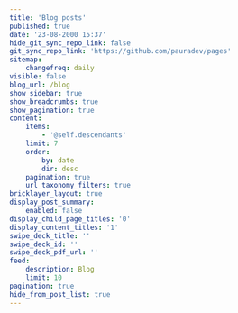 ```yaml
---
title: 'Blog posts'
published: true
date: '23-08-2000 15:37'
hide_git_sync_repo_link: false
git_sync_repo_link: 'https://github.com/pauradev/pages'
sitemap:
    changefreq: daily
visible: false
blog_url: /blog
show_sidebar: true
show_breadcrumbs: true
show_pagination: true
content:
    items:
        - '@self.descendants'
    limit: 7
    order:
        by: date
        dir: desc
    pagination: true
    url_taxonomy_filters: true
bricklayer_layout: true
display_post_summary:
    enabled: false
display_child_page_titles: '0'
display_content_titles: '1'
swipe_deck_title: ''
swipe_deck_id: ''
swipe_deck_pdf_url: ''
feed:
    description: Blog
    limit: 10
pagination: true
hide_from_post_list: true
---
```


